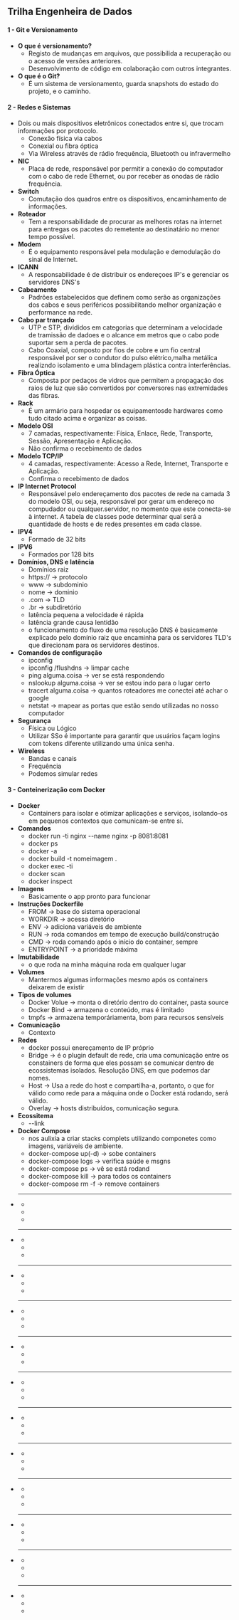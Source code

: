 ## Trilha Engenheira de Dados 

#### 1 - Git e Versionamento
- **O que é versionamento?**
    - Registo de mudanças em arquivos, que possibilida a recuperação ou o acesso de versões anteriores.
    - Desenvolvimento de código em colaboração com outros integrantes.
- **O que é o Git?**
    - É  um sistema de versionamento, guarda  snapshots do estado do projeto, e o caminho.
#### 2 - Redes e Sistemas
- Dois ou  mais dispositivos eletrônicos conectados entre si, que trocam informações por protocolo.
    - Conexão física via cabos
    - Conexial ou fibra óptica
    - Via Wireless através de rádio frequência, Bluetooth ou infravermelho
- **NIC** 
    - Placa de rede, responsável por permitir a conexão do computador com o cabo de rede Ethernet, ou por receber as onodas de rádio frequência.
- **Switch**
    - Comutação dos quadros entre os dispositivos, encaminhamento de informações.
- **Roteador** 
    - Tem a responsabilidade de procurar as melhores rotas na internet para entregas os pacotes do remetente ao destinatário no menor tempo possível.
- **Modem** 
    - É o equipamento responsável pela modulação e demodulação do sinal de Internet. 
- **ICANN**
    - A responsabilidade é de distribuir os endereçoes IP's e gerenciar os servidores DNS's
- **Cabeamento**
    - Padrões estabelecidos que definem como serão as organizações dos cabos e seus periféricos possibilitando melhor organização e performance na rede. 
- **Cabo par trançado**
    - UTP e STP, divididos em categorias que determinam a velocidade de tramissão de dadoes e o alcance em metros que o cabo pode suportar sem a perda de pacotes.
    - Cabo Coaxial, composto por fios de cobre e um fio central responsável por ser o condutor do pulso elétrico,malha metálica realizndo isolamento e uma blindagem plástica contra interferências.
- **Fibra Óptica**
    - Composta por pedaços de vidros que permitem a propagação dos raios de luz que são convertidos por conversores nas extremidades das fibras.
- **Rack** 
    - É um armário para hospedar os equipamentosde hardwares como tudo citado acima e organizar as coisas.
- **Modelo OSI**
    - 7 camadas, respectivamente: Física, Enlace, Rede, Transporte, Sessão, Apresentação e Aplicação.
    - Não confirma o recebimento de dados
- **Modelo TCP/IP**
    - 4 camadas, respectivamente: Acesso a Rede, Internet, Transporte e Aplicação. 
    - Confirma o recebimento de dados
- **IP Internet Protocol**
    - Responsável pelo endereçamento dos pacotes de rede na camada 3 do modelo OSI, ou seja, responsável por gerar um endereço no compudador ou qualquer.servidor, no momento que este conecta-se à internet.
    A tabela de classes pode determinar qual será a quantidade de hosts e de redes presentes em cada classe.
- **IPV4**
    - Formado de 32 bits
- **IPV6**
    - Formados por 128 bits
- **Domínios, DNS e latência**
    - Domínios raiz
    - https:// -> protocolo
    - www -> subdominio
    - nome -> dominio
    - .com -> TLD
    - .br -> subdiretório
    - latência pequena a velocidade é rápida
    - latência grande causa lentidão
    - o funcionamento do fluxo de uma resolução DNS é basicamente explicado pelo domínio raiz que encaminha para os servidores TLD's que direcionam para os servidores destinos.
- **Comandos de configuração**
    - ipconfig
    - ipconfig /flushdns -> limpar cache 
    - ping alguma.coisa -> ver se está respondendo
    - nslookup alguma.coisa -> ver se estou indo para o lugar certo
    - tracert alguma.coisa  -> quantos roteadores me conectei até achar o google
    - netstat -> mapear as portas que estão sendo utilizadas no nosso computador
- **Segurança**
    - Física ou Lógico
    - Utilizar SSo é importante para garantir que usuários façam logins com tokens diferente utilizando uma única senha.
- **Wireless**
    - Bandas e canais
    - Frequência
    - Podemos simular redes 
#### 3 - Conteinerização com Docker
- **Docker**
    - Containers para isolar e otimizar aplicações e serviços, isolando-os em pequenos contextos que comunicam-se entre si.  
- **Comandos**
    - docker run -ti nginx --name nginx -p 8081:8081
    - docker ps 
    - docker -a 
    - docker build -t nomeimagem .
    - docker exec -ti 
    - docker scan
    - docker inspect 
- **Imagens**
    - Basicamente o app pronto para funcionar
- **Instruções Dockerfile**
    - FROM -> base do sistema operacional
    - WORKDIR -> acessa diretório
    - ENV -> adiciona variáveis de ambiente
    - RUN -> roda comandos em tempo de execução build/construção
    - CMD -> roda comando após o início do container, sempre
    - ENTRYPOINT -> a prioridade máxima
- **Imutabilidade**
    - o que roda na minha máquina roda em qualquer lugar
- **Volumes** 
    - Mantermos algumas informações mesmo após os containers deixarem de existir
- **Tipos de volumes**
    - Docker Volue -> monta o diretório dentro do container, pasta source
    - Docker Bind -> armazena o conteúdo, mas é limitado
    - tmpfs -> armazena temporáriamenta, bom para recursos sensíveis
- **Comunicação**
    - Contexto
- **Redes**
    - docker possui enereçamento de IP próprio
    - Bridge -> é o plugin default de rede, cria uma comunicação entre os constainers de forma que eles possam se comunicar dentro de ecossistemas isolados. Resolução DNS, em que podemos dar nomes.
    - Host -> Usa a rede do host e compartilha-a, portanto, o que for válido como rede para a máquina onde o Docker está rodando, será válido.
    - Overlay -> hosts distribuídos, comunicação segura.
- **Ecossitema**
    - --link
- **Docker Compose**
    - nos aulixia a criar stacks complets utilizando componetes como imagens, variáveis de ambiente. 
    - docker-compose up(-d) -> sobe containers
    - docker-compose logs -> verifica saúde e msgns
    - docker-compose ps -> vê se está rodand
    - docker-compose kill -> para todos os containers
    - docker-compose rm -f -> remove containers
- ****
    - 
    - 
    - 
- ****
    - 
    - 
    - 
- ****
    - 
    - 
    - 
- ****
    - 
    - 
    - 
- ****
    - 
    - 
    - 
- ****
    - 
    - 
    - 
- ****
    - 
    - 
    - 
- ****
    - 
    - 
    - 
- ****
    - 
    - 
    - 
- ****
    - 
    - 
    - 
- ****
    - 
    - 
    - 
- ****
    - 
    - 
    - 


